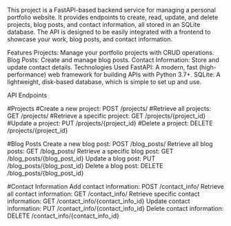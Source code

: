 This project is a FastAPI-based backend service for managing a personal portfolio website. It provides endpoints to create, read, update, and delete projects, blog posts, and contact information, all stored in an SQLite database. The API is designed to be easily integrated with a frontend to showcase your work, blog posts, and contact information.

Features
Projects: Manage your portfolio projects with CRUD operations.
Blog Posts: Create and manage blog posts.
Contact Information: Store and update contact details.
Technologies Used
FastAPI: A modern, fast (high-performance) web framework for building APIs with Python 3.7+.
SQLite: A lightweight, disk-based database, which is simple to set up and use.

API Endpoints

#Projects
#Create a new project: POST /projects/
#Retrieve all projects: GET /projects/
#Retrieve a specific project: GET /projects/{project_id}
#Update a project: PUT /projects/{project_id}
#Delete a project: DELETE /projects/{project_id}

#Blog Posts
Create a new blog post: POST /blog_posts/
Retrieve all blog posts: GET /blog_posts/
Retrieve a specific blog post: GET /blog_posts/{blog_post_id}
Update a blog post: PUT /blog_posts/{blog_post_id}
Delete a blog post: DELETE /blog_posts/{blog_post_id}

#Contact Information
Add contact information: POST /contact_info/
Retrieve all contact information: GET /contact_info/
Retrieve specific contact information: GET /contact_info/{contact_info_id}
Update contact information: PUT /contact_info/{contact_info_id}
Delete contact information: DELETE /contact_info/{contact_info_id}
